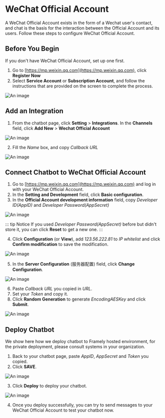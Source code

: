 # WeChat Official Account
A WeChat Official Account exists in the form of a Wechat user's contact, and chat is the basis for the interaction between the Official Account and its users. Follow these steps to configure WeChat Official Account.

## Before You Begin
If you don't have WeChat Official Account, set up one first.
1. Go to [https://mp.weixin.qq.com](https://mp.weixin.qq.com), click **Register Now**
2. Select **Service Account** or **Subscription Account**, and follow the instructions that are provided on the screen to complete the process.

![An image](/images/channelConfig/wechat/RegisterNow.jpeg)

## Add an Integration
1. From the chatbot page, click **Setting** > **Integrations**. In the **Channels** field, click **Add New** > **Wechat Official Account**
   
![An image](/images/channelConfig/wechat/step1_1.jpeg)

2. Fill the *Name* box, and copy *Callback URL*
   
![An image](/images/channelConfig/wechat/step1_2.jpeg)

## Connect Chatbot to WeChat Official Account
1. Go to [https://mp.weixin.qq.com](https://mp.weixin.qq.com) and log in with your WeChat Official Account.
2. In the **Setting and Development** field, click **Basic configuration**.
3. In the **Official Account development information** field, copy *Developer ID(AppID)* and *Developer Password(AppSecret)*
   
![An image](/images/channelConfig/wechat/step2_1.png)


::: tip Notice
If you used *Developer Password(AppSecret)* before but didn't store it, you can click **Reset** to get a new one.
:::

4. Click **Configuration** (or **View**), add *123.56.222.81* to *IP whitelist* and click **Confirm modification** to save the modification.

![An image](/images/channelConfig/wechat/step2_2.jpeg)

5. In the **Server Configuration** (服务器配置) field, click **Change Configuration**.

![An image](/images/channelConfig/wechat/step2_3.png)

6. Paste *Callback URL* you copied in *URL*.
7. Set your *Token* and copy it.
8. Click **Random Generation** to generate *EncodingAESKey* and click **Submit**.

![An image](/images/channelConfig/wechat/step2_4.png)

## Deploy Chatbot
We show here how we deploy chatbot to Framely hosted environment, for the private deployment, please consult systems in your organization.
1. Back to your chatbot page, paste *AppID*, *AppSecret* and *Token* you copied.
2. Click **SAVE**.

![An image](/images/channelConfig/wechat/step3_1.jpeg)

3. Click **Deploy** to deploy your chatbot.

![An image](/images/channelConfig/wechat/step3_2.jpeg)

4. Once you deploy successfully, you can try to send messages to your WeChat Official Account to test your chatbot now.
